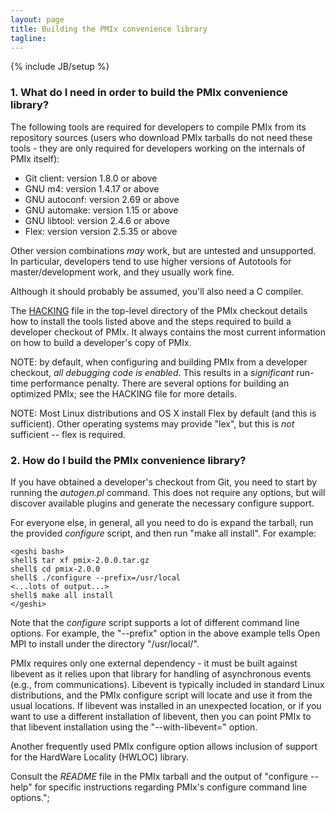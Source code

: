 ```yaml
---
layout: page
title: Building the PMIx convenience library
tagline: 
---
```

{% include JB/setup %}

### 1. What do I need in order to build the PMIx convenience library?

  The following tools are required for developers to compile PMIx from its repository sources (users who download PMIx tarballs do not need these tools - they are only required for developers working on the internals of PMIx itself):

  * Git client: version 1.8.0 or above
  * GNU m4: version 1.4.17 or above
  * GNU autoconf: version 2.69 or above
  * GNU automake: version 1.15 or above
  * GNU libtool: version 2.4.6 or above
  * Flex: version version 2.5.35 or above

  Other version combinations _may_ work, but are untested
  and unsupported.  In particular, developers tend to use higher
  versions of Autotools for master/development work, and they
  usually work fine.

  Although it should probably be assumed, you'll also need a C compiler.

  The [HACKING](https://github.com/pmix/pmix/blob/master/HACKING) file in the top-level directory of the PMIx checkout
  details how to install the tools listed above and the steps required
  to build a developer checkout of PMIx.  It always contains the
  most current information on how to build a developer's copy of PMIx.

  NOTE: by default, when configuring and building
  PMIx from a developer checkout, _all debugging code is enabled_. This results in a
  _significant_ run-time performance penalty.  There are
  several options for building an optimized PMIx; see the HACKING
  file for more details.

  NOTE: Most Linux distributions and OS X install
  Flex by default (and this is sufficient).  Other operating systems may
  provide "lex", but this is _not_ sufficient -- flex is
  required.

### 2. How do I build the PMIx convenience library?

  If you have obtained a developer's checkout from Git, you need to start by running the _autogen.pl_ command. This does not require any options, but will discover available plugins and generate the necessary configure support.

  For everyone else, in general, all you need to do is expand the
  tarball, run the provided _configure_ script, and then run "make all
  install".  For example:

  ```
  <geshi bash>
  shell$ tar xf pmix-2.0.0.tar.gz
  shell$ cd pmix-2.0.0
  shell$ ./configure --prefix=/usr/local
  <...lots of output...>
  shell$ make all install
  </geshi>
  ```

  Note that the _configure_ script supports a lot of different command
  line options.  For example, the "--prefix" option in the above example
  tells Open MPI to install under the directory "/usr/local/".

  PMIx requires only one external dependency - it must be built against libevent as it relies upon that library for handling of asynchronous events (e.g., from communications). Libevent is typically included in standard Linux distributions, and the PMIx configure script will locate and use it from the usual locations. If libevent was installed in an unexpected location, or if you want to use a different installation of libevent, then you can point PMIx to that libevent installation using the "--with-libevent=<foo>" option.

  Another frequently used PMIx configure option allows inclusion of support for the HardWare Locality (HWLOC) library.

  Consult the _README_ file in the PMIx tarball and the output of
  "configure --help" for specific instructions regarding PMIx's
  configure command line options.";

